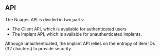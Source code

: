 ## API

The Nuages API is divided in two parts: 
 * The Client API, which is available for authenticated users
 * The Implant API, which is available for unauthenticated implants. 

Although unauthenticated, the implant API relies on the entropy of item IDs (32 chacters) to provide security.
